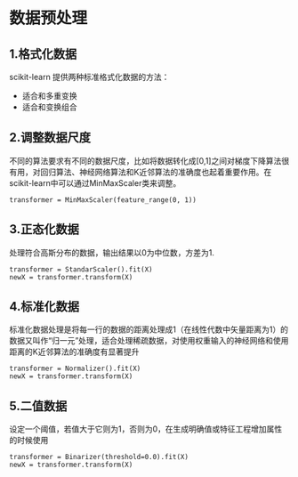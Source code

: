 # 数据预处理

## 1.格式化数据
scikit-learn 提供两种标准格式化数据的方法：
* 适合和多重变换
* 适合和变换组合

## 2.调整数据尺度
不同的算法要求有不同的数据尺度，比如将数据转化成[0,1]之间对梯度下降算法很有用，对回归算法、神经网络算法和K近邻算法的准确度也起着重要作用。在scikit-learn中可以通过MinMaxScaler类来调整。

`transformer = MinMaxScaler(feature_range(0, 1))`

## 3.正态化数据
处理符合高斯分布的数据，输出结果以0为中位数，方差为1.

```
transformer = StandarScaler().fit(X)
newX = transformer.transform(X)
```

## 4.标准化数据
标准化数据处理是将每一行的数据的距离处理成1（在线性代数中矢量距离为1）的数据又叫作“归一元”处理，适合处理稀疏数据，对使用权重输入的神经网络和使用距离的K近邻算法的准确度有显著提升

```
transformer = Normalizer().fit(X)
newX = transformer.transform(X)
```

## 5.二值数据
设定一个阈值，若值大于它则为1，否则为0，在生成明确值或特征工程增加属性的时候使用

```
transformer = Binarizer(threshold=0.0).fit(X)
newX = transformer.transform(X)
```


